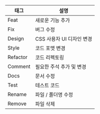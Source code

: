 <div align="center">

| 태그 | 설명|
|---|---|
| Feat | 새로운 기능 추가 |
| Fix | 버그 수정 |
| Design | CSS 사용자 UI 디자인 변경 |
| Style | 코드 포맷 변경 |
| Refactor | 코드 리펙토링 |
| Comment | 필요한 주석 추가 및 변경 |
| Docs | 문서 수정 |
| Test | 테스트 코드 |
| Rename | 파일 / 폴더명 수정  |
| Remove | 파일 삭제 |

</div>